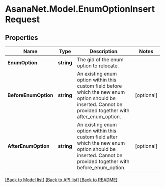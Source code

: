 # AsanaNet.Model.EnumOptionInsertRequest

## Properties

Name | Type | Description | Notes
------------ | ------------- | ------------- | -------------
**EnumOption** | **string** | The gid of the enum option to relocate. | 
**BeforeEnumOption** | **string** | An existing enum option within this custom field before which the new enum option should be inserted. Cannot be provided together with after_enum_option. | [optional] 
**AfterEnumOption** | **string** | An existing enum option within this custom field after which the new enum option should be inserted. Cannot be provided together with before_enum_option. | [optional] 

[[Back to Model list]](../README.md#documentation-for-models) [[Back to API list]](../README.md#documentation-for-api-endpoints) [[Back to README]](../README.md)

